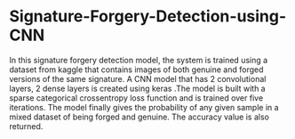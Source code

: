 # Signature-Forgery-Detection-using-CNN

In this signature forgery detection model, the system is trained using a dataset from kaggle that contains images of both genuine and forged versions of the same signature. A CNN model that has 2 convolutional layers, 2 dense layers is created using keras .The model is built with a sparse categorical crossentropy loss function and is trained over five iterations. The model finally gives the probability of any given sample in a mixed dataset of being forged and genuine. The accuracy value is also returned.
